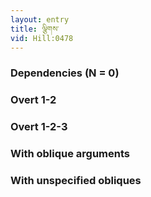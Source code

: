 ```yaml
---
layout: entry
title: ལྕིགས་
vid: Hill:0478
---
```

### Dependencies (N = 0)


### Overt 1-2


### Overt 1-2-3


### With oblique arguments


### With unspecified obliques
